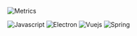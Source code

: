 ![Metrics](https://metrics.lecoq.io/Ohmry?template=classic&base.activity=0&base.community=0&base.repositories=0&base.metadata=0&languages=1&languages.limit=8&languages.colors=github&languages.details=percentage&languages.threshold=0%25&config.timezone=Asia%2FSeoul)

![Javascript](https://img.shields.io/badge/Javascript-F7DF1E?style=flat-square&logo=Javascript&logoColor=black) ![Electron](https://img.shields.io/badge/Electron-47848F?style=flat-square&logo=Electron&logoColor=white) ![Vuejs](https://img.shields.io/badge/Vue.js-4FC08D?style=flat-square&logo=Vue.js&logoColor=white) ![Spring](https://img.shields.io/badge/Spring-6DB33F?style=flat-square&logo=Spring&logoColor=white)
